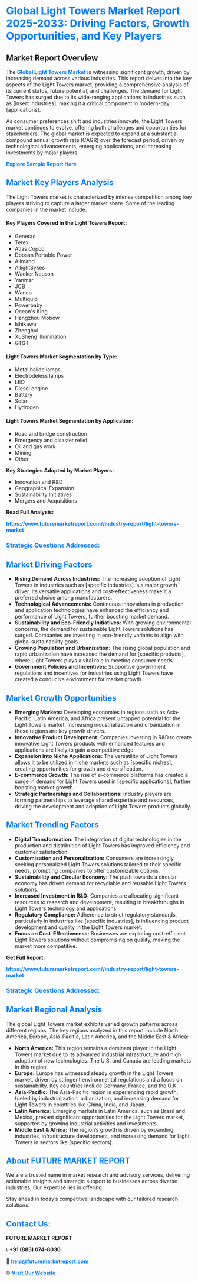 <h1 style="color: #007BFF;">Global Light Towers Market Report 2025-2033: Driving Factors, Growth Opportunities, and Key Players</h1>

<section id="overview">
<h2>Market Report Overview</h2>
<p>The <a href="https://www.futuremarketreport.com//industry-report/light-towers-market" style="color: #007BFF; text-decoration: none;"><strong>Global Light Towers Market</strong></a> is witnessing significant growth, driven by increasing demand across various industries. This report delves into the key aspects of the Light Towers market, providing a comprehensive analysis of its current status, future potential, and challenges. The demand for Light Towers has surged due to its wide-ranging applications in industries such as [insert industries], making it a critical component in modern-day [applications].</p>
<p>As consumer preferences shift and industries innovate, the Light Towers market continues to evolve, offering both challenges and opportunities for stakeholders. The global market is expected to expand at a substantial compound annual growth rate (CAGR) over the forecast period, driven by technological advancements, emerging applications, and increasing investments by major players.</p>
</section>

<section id="overview">
<p><a href="https://www.futuremarketreport.com//request-sample/reportId=60864" style="color: #007BFF; text-decoration: none;"><strong>Explore Sample Report Here</strong></a></p>
</section>

<section id="key-players">
<h2 style="color: #007BFF;">Market Key Players Analysis</h2>
<p>The Light Towers market is characterized by intense competition among key players striving to capture a larger market share. Some of the leading companies in the market include:</p>
<h4>Key Players Covered in the Light Towers Report:</h4>
<ul><li>Generac</li><li>Terex</li><li>Atlas Copco</li><li>Doosan Portable Power</li><li>Allmand</li><li>AllightSykes</li><li>Wacker Neuson</li><li>Yanmar</li><li>JCB</li><li>Wanco</li><li>Multiquip</li><li>Powerbaby</li><li>Ocean&#039;s King</li><li>Hangzhou Mobow</li><li>Ishikawa</li><li>Zhenghui</li><li>XuSheng Illumination</li><li>GTGT</li></ul>
<h4>Light Towers Market Segmentation by Type:</h4>
<ul><li>Metal halide lamps</li><li>Electrodeless lamps</li><li>LED</li><li>Diesel engine</li><li>Battery</li><li>Solar</li><li>Hydrogen</li></ul>

<h4>Light Towers Market Segmentation by Application:</h4>
<ul><li>Road and bridge construction</li><li>Emergency and disaster relief</li><li>Oil and gas work</li><li>Mining</li><li>Other</li></ul>
<p><strong>Key Strategies Adopted by Market Players:</strong></p>
<ul>
<li>Innovation and R&D</li>
<li>Geographical Expansion</li>
<li>Sustainability Initiatives</li>
<li>Mergers and Acquisitions</li>
</ul>
</section>

<section>
<p><strong>Read Full Analysis: </strong></p><a href="https://www.futuremarketreport.com//industry-report/light-towers-market" style="color: #007BFF; text-decoration: none;"><strong>https://www.futuremarketreport.com//industry-report/light-towers-market</strong></a>
<h3 style="color: #007BFF;">Strategic Questions Addressed:</h3>
</section>

<section id="driving-factors">
<h2 style="color: #007BFF;">Market Driving Factors</h2>
<ul>
<li><strong>Rising Demand Across Industries:</strong> The increasing adoption of Light Towers in industries such as [specific industries] is a major growth driver. Its versatile applications and cost-effectiveness make it a preferred choice among manufacturers.</li>
<li><strong>Technological Advancements:</strong> Continuous innovations in production and application technologies have enhanced the efficiency and performance of Light Towers, further boosting market demand.</li>
<li><strong>Sustainability and Eco-Friendly Initiatives:</strong> With growing environmental concerns, the demand for sustainable Light Towers solutions has surged. Companies are investing in eco-friendly variants to align with global sustainability goals.</li>
<li><strong>Growing Population and Urbanization:</strong> The rising global population and rapid urbanization have increased the demand for [specific products], where Light Towers plays a vital role in meeting consumer needs.</li>
<li><strong>Government Policies and Incentives:</strong> Supportive government regulations and incentives for industries using Light Towers have created a conducive environment for market growth.</li>
</ul>
</section>

<section id="growth-opportunities">
<h2 style="color: #007BFF;">Market Growth Opportunities</h2>
<ul>
<li><strong>Emerging Markets:</strong> Developing economies in regions such as Asia-Pacific, Latin America, and Africa present untapped potential for the Light Towers market. Increasing industrialization and urbanization in these regions are key growth drivers.</li>
<li><strong>Innovative Product Development:</strong> Companies investing in R&D to create innovative Light Towers products with enhanced features and applications are likely to gain a competitive edge.</li>
<li><strong>Expansion into Niche Applications:</strong> The versatility of Light Towers allows it to be utilized in niche markets such as [specific niches], creating opportunities for growth and diversification.</li>
<li><strong>E-commerce Growth:</strong> The rise of e-commerce platforms has created a surge in demand for Light Towers used in [specific applications], further boosting market growth.</li>
<li><strong>Strategic Partnerships and Collaborations:</strong> Industry players are forming partnerships to leverage shared expertise and resources, driving the development and adoption of Light Towers products globally.</li>
</ul>
</section>

<section id="trending-factors">
<h2 style="color: #007BFF;">Market Trending Factors</h2>
<ul>
<li><strong>Digital Transformation:</strong> The integration of digital technologies in the production and distribution of Light Towers has improved efficiency and customer satisfaction.</li>
<li><strong>Customization and Personalization:</strong> Consumers are increasingly seeking personalized Light Towers solutions tailored to their specific needs, prompting companies to offer customizable options.</li>
<li><strong>Sustainability and Circular Economy:</strong> The push towards a circular economy has driven demand for recyclable and reusable Light Towers solutions.</li>
<li><strong>Increased Investment in R&D:</strong> Companies are allocating significant resources to research and development, resulting in breakthroughs in Light Towers technology and applications.</li>
<li><strong>Regulatory Compliance:</strong> Adherence to strict regulatory standards, particularly in industries like [specific industries], is influencing product development and quality in the Light Towers market.</li>
<li><strong>Focus on Cost-Effectiveness:</strong> Businesses are exploring cost-efficient Light Towers solutions without compromising on quality, making the market more competitive.</li>
</ul>
</section>

<section>
<p><strong>Get Full Report: </strong></p><a href="https://www.futuremarketreport.com//industry-report/light-towers-market" style="color: #007BFF; text-decoration: none;"><strong>https://www.futuremarketreport.com//industry-report/light-towers-market</strong></a>
<h3 style="color: #007BFF;">Strategic Questions Addressed:</h3>
</section>


<section id="regional-analysis">
<h2 style="color: #007BFF;">Market Regional Analysis</h2>
<p>The global Light Towers market exhibits varied growth patterns across different regions. The key regions analyzed in this report include North America, Europe, Asia-Pacific, Latin America, and the Middle East & Africa:</p>
<ul>
<li><strong>North America:</strong> This region remains a dominant player in the Light Towers market due to its advanced industrial infrastructure and high adoption of new technologies. The U.S. and Canada are leading markets in this region.</li>
<li><strong>Europe:</strong> Europe has witnessed steady growth in the Light Towers market, driven by stringent environmental regulations and a focus on sustainability. Key countries include Germany, France, and the U.K.</li>
<li><strong>Asia-Pacific:</strong> The Asia-Pacific region is experiencing rapid growth, fueled by industrialization, urbanization, and increasing demand for Light Towers in countries like China, India, and Japan.</li>
<li><strong>Latin America:</strong> Emerging markets in Latin America, such as Brazil and Mexico, present significant opportunities for the Light Towers market, supported by growing industrial activities and investments.</li>
<li><strong>Middle East & Africa:</strong> The region’s growth is driven by expanding industries, infrastructure development, and increasing demand for Light Towers in sectors like [specific sectors].</li>
</ul>
</section>

<footer>
<h2 style="color: #007BFF;">About FUTURE MARKET REPORT</h2>
<p>We are a trusted name in market research and advisory services, delivering actionable insights and strategic support to businesses across diverse industries. Our expertise lies in offering:</p>

<p>Stay ahead in today’s competitive landscape with our tailored research solutions.</p>

<h2 style="color: #007BFF;">Contact Us:</h2>
<p><strong>FUTURE MARKET REPORT</strong></p>
<p>📞 <strong>+91 (883) 074-8030</strong></p>
<p>📧 <strong><a href="mailto:help@futuremarketreport.com" style="color: #007BFF;">help@futuremarketreport.com</a></strong></p>
<p>🌐 <strong><a href="https://www.futuremarketreport.com/" style="color: #007BFF;">Visit Our Website</a></strong></p>
</footer>